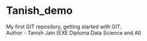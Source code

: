 # Tanish_demo
My first GIT repository, getting started with GIT.
<br>
Author - Tanish Jain (EXE Diploma Data Science and AI)